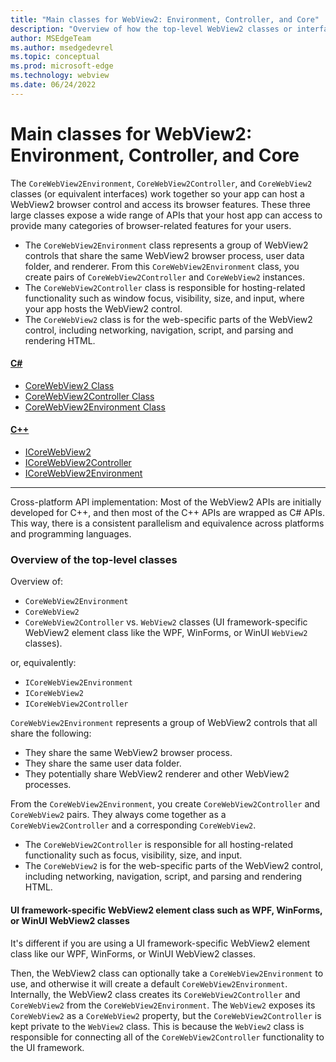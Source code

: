 ```yaml
---
title: "Main classes for WebView2: Environment, Controller, and Core"
description: "Overview of how the top-level WebView2 classes or interfaces work together: CoreWebView2Environment, CoreWebView2Controller, and CoreWebView2."
author: MSEdgeTeam
ms.author: msedgedevrel
ms.topic: conceptual
ms.prod: microsoft-edge
ms.technology: webview
ms.date: 06/24/2022
---
```

# Main classes for WebView2: Environment, Controller, and Core

<!-- keep sync'd:
* [Main classes: Environment, Controller, and Core](overview-features-apis.md#main-classes-for-webview2-environment-controller-and-core) in _Overview of WebView2 features and APIs_.
* topmost content in [Main classes for WebView2: Environment, Controller, and Core](environment-controller-core.md).
-->

The `CoreWebView2Environment`, `CoreWebView2Controller`, and `CoreWebView2` classes (or equivalent interfaces) work together so your app can host a WebView2 browser control and access its browser features.  These three large classes expose a wide range of APIs that your host app can access to provide many categories of browser-related features for your users.

*  The `CoreWebView2Environment` class represents a group of WebView2 controls that share the same WebView2 browser process, user data folder, and renderer.  From this `CoreWebView2Environment` class, you create pairs of `CoreWebView2Controller` and `CoreWebView2` instances.
*  The `CoreWebView2Controller` class is responsible for hosting-related functionality such as window focus, visibility, size, and input, where your app hosts the WebView2 control.
*  The `CoreWebView2` class is for the web-specific parts of the WebView2 control, including networking, navigation, script, and parsing and rendering HTML.

<!-- / keep sync'd -->

#### [C#](#tab/c-sharp)

* [CoreWebView2 Class](https://docs.microsoft.com/dotnet/api/microsoft.web.webview2.core.corewebview2)
* [CoreWebView2Controller Class](https://docs.microsoft.com/dotnet/api/microsoft.web.webview2.core.corewebview2controller)
* [CoreWebView2Environment Class](https://docs.microsoft.com/dotnet/api/microsoft.web.webview2.core.corewebview2environment)

#### [C++](#tab/cpp)

* [ICoreWebView2](https://docs.microsoft.com/microsoft-edge/webview2/reference/win32/icorewebview2)
* [ICoreWebView2Controller](https://docs.microsoft.com/microsoft-edge/webview2/reference/win32/icorewebview2controller)
* [ICoreWebView2Environment](https://docs.microsoft.com/microsoft-edge/webview2/reference/win32/icorewebview2environment)

---

Cross-platform API implementation: Most of the WebView2 APIs are initially developed for C++, and then most of the C++ APIs are wrapped as C# APIs.  This way, there is a consistent parallelism and equivalence across platforms and programming languages.


### Overview of the top-level classes

Overview of:
* `CoreWebView2Environment`
* `CoreWebView2`
* `CoreWebView2Controller` vs. `WebView2` classes (UI framework-specific WebView2 element class like the WPF, WinForms, or WinUI `WebView2` classes).

or, equivalently:
* `ICoreWebView2Environment`
* `ICoreWebView2`
* `ICoreWebView2Controller`

`CoreWebView2Environment` represents a group of WebView2 controls that all share the following:
*  They share the same WebView2 browser process.
*  They share the same user data folder.
*  They potentially share WebView2 renderer and other WebView2 processes.

From the `CoreWebView2Environment`, you create `CoreWebView2Controller` and `CoreWebView2` pairs.  They always come together as a `CoreWebView2Controller` and a corresponding `CoreWebView2`.
*  The `CoreWebView2Controller` is responsible for all hosting-related functionality such as focus, visibility, size, and input.
*  The `CoreWebView2` is for the web-specific parts of the WebView2 control, including networking, navigation, script, and parsing and rendering HTML.


#### UI framework-specific WebView2 element class such as WPF, WinForms, or WinUI WebView2 classes

It's different if you are using a UI framework-specific WebView2 element class like our WPF, WinForms, or WinUI WebView2 classes. 

Then, the WebView2 class can optionally take a `CoreWebView2Environment` to use, and otherwise it will create a default `CoreWebView2Environment`.  Internally, the WebView2 class creates its `CoreWebView2Controller` and `CoreWebView2` from the `CoreWebView2Environment`.  The `WebView2` exposes its `CoreWebView2` as a `CoreWebView2` property, but the `CoreWebView2Controller` is kept private to the `WebView2` class.  This is because the `WebView2` class is responsible for connecting all of the `CoreWebView2Controller` functionality to the UI framework.


<!-- ====================================================================== -->
<!-- ## See also -->

<!--
* []()
* []()
-->
